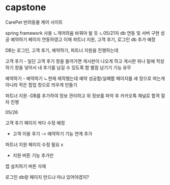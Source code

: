 # capstone

CarePet 반려동물 케어 사이트

spring framework 사용
ㄴ개어려움 바꿔야 될 듯
ㄴ05/21자 db 연동 및 서버 구현 성공 
예약하기 페이지 연동하였고
이제 파트너 지원, 고객 후기, 로그인 db 추가 예정


 
   
 


DB는 로그인, 고객 후기, 예약하기, 파트너 지원을 진행하는데

고객 후기 - 일단 고객 후기 창을 들어가면 게시판이 나오게 하고 게시판 위나 밑에 작성하기 창을 넣어서 내 후기를 남길 수 있도록 함
별점 남기기 기능 유무

예약하기 - 예약하기
ㄴ현재 제작했는데 예약 성공함/실패함 페이지를 새 창으로 여는게 아니라 작은 팝업 창으로 띄우게 만들기

파트너 지원 -DB를 추가하여 정보 관리하고 위 정보를 파악 후 카카오톡 채널로 합격 절차 진행





05/26

고객 후기 페이지 싹다 수정 예정


- 고객 이용 후기 -> 예약하기 기능 연계 추가


파트너 지원 페이지 수정 필요 x

- 지원 버튼 기능 추가만

앱 설치하기 버튼 삭제

로그인 db랑 페이지 만드냐 마냐 있어야겠지? 

